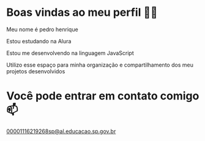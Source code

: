 # Boas vindas ao meu perfil 💙💙
Meu nome é pedro henrique

Estou estudando na Alura

Estou me desenvolvendo na linguagem JavaScript

Utilizo esse espaço para minha organização e compartilhamento dos meu projetos desenvolvidos

# Você pode entrar em contato comigo 📫

00001116219268sp@al.educacao.sp.gov.br
